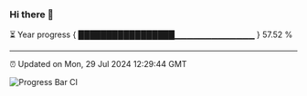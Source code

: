 ### Hi there 👋

⏳ Year progress { █████████████████▁▁▁▁▁▁▁▁▁▁▁▁▁ } 57.52 %

---

⏰ Updated on Mon, 29 Jul 2024 12:29:44 GMT

![Progress Bar CI](https://github.com/liununu/liununu/workflows/Progress%20Bar%20CI/badge.svg)
